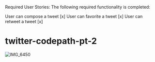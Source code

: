 Required User Stories:
The following required functionality is completed:

 User can compose a tweet [x]
 User can favorite a tweet [x]
 User can retweet a tweet [x]

# twitter-codepath-pt-2

![IMG_6450](https://user-images.githubusercontent.com/96831510/193409515-2c1366c8-58e1-47fe-9ad8-30cfbc1a1911.GIF)

